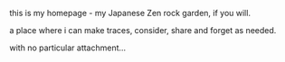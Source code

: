 this is my homepage - my Japanese Zen rock garden, if you will.

a place where i can make traces, consider, share and forget as needed.

with no particular attachment...